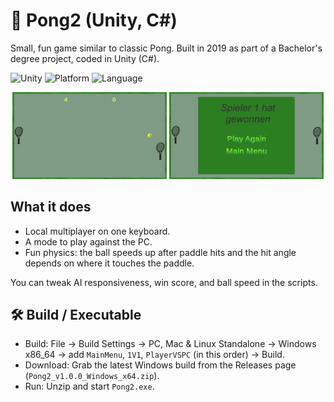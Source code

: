# 🏓 Pong2 (Unity, C#)

Small, fun game similar to classic Pong. Built in 2019 as part of a Bachelor's degree project, coded in Unity (C#).

![Unity](https://img.shields.io/badge/Unity-2019.4%20LTS-blue.svg)
![Platform](https://img.shields.io/badge/Platform-Windows-lightgrey.svg)
![Language](https://img.shields.io/badge/Language-C%23-green.svg)

<p align="center">
  <img src="Assets/screenshots/Pong_Game.PNG" width="49%" />
  <img src="Assets/screenshots/Winning%20Screen.PNG" width="49%" />
</p>

## What it does

- Local multiplayer on one keyboard.
- A mode to play against the PC.
- Fun physics: the ball speeds up after paddle hits and the hit angle depends on where it touches the paddle.

You can tweak AI responsiveness, win score, and ball speed in the scripts.

## 🛠️ Build / Executable

- Build: File → Build Settings → PC, Mac & Linux Standalone → Windows x86_64 → add `MainMenu`, `1V1`, `PlayerVSPC` (in this order) → Build.
- Download: Grab the latest Windows build from the Releases page (`Pong2_v1.0.0_Windows_x64.zip`).
- Run: Unzip and start `Pong2.exe`.
